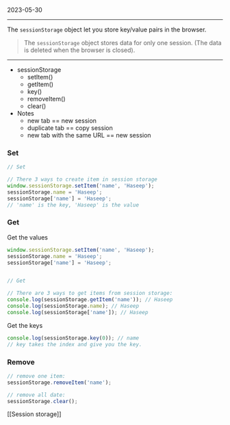 2023-05-30

----

The `sessionStorage` object let you store key/value pairs in the browser.

>The `sessionStorage` object stores data for only one session.
   (The data is deleted when the browser is closed).

-----------

- sessionStorage
	- setItem()
	- getItem()
	- key()
	- removeItem()
	- clear()
- Notes
	- new tab == new session
	- duplicate tab == copy session
	- new tab with the same URL == new session



### Set
```js
// Set

// There 3 ways to create item in session storage
window.sessionStorage.setItem('name', 'Haseep');
sessionStorage.name = 'Haseep';
sessionStorage['name'] = 'Haseep';
// 'name' is the key, 'Haseep' is the value
```


### Get
Get the values
```js
window.sessionStorage.setItem('name', 'Haseep');
sessionStorage.name = 'Haseep';
sessionStorage['name'] = 'Haseep';


// Get

// There are 3 ways to get items from session storage:
console.log(sessionStorage.getItem('name')); // Haseep
console.log(sessionStorage.name); // Haseep
console.log(sessionStorage['name']); // Haseep
```

Get the keys
```js
console.log(sessionStorage.key(0)); // name
// key takes the index and give you the key.
```

### Remove

```js
// remove one item:
sessionStorage.removeItem('name');

// remove all date:
sessionStorage.clear();
```


[[Session storage]]